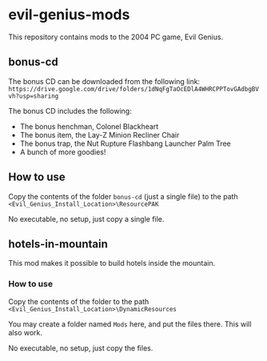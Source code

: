 # evil-genius-mods
This repository contains mods to the 2004 PC game, Evil Genius.

## bonus-cd
The bonus CD can be downloaded from the following link:
`https://drive.google.com/drive/folders/1dNqFgTaOcEDlA4WHRCPPTovGAdbgBVvh?usp=sharing`

The bonus CD includes the following:

- The bonus henchman, Colonel Blackheart
- The bonus item, the Lay-Z Minion Recliner Chair
- The bonus trap, the Nut Rupture Flashbang Launcher Palm Tree
- A bunch of more goodies!

## How to use

Copy the contents of the folder  `bonus-cd` (just a single file) to the path `<Evil_Genius_Install_Location>\ResourcePAK`

No executable, no setup, just copy a single file.

## hotels-in-mountain
This mod makes it possible to build hotels inside the mountain.

### How to use
Copy the contents of the folder to the path `<Evil_Genius_Install_Location>\DynamicResources`

You may create a folder named `Mods` here, and put the files there. This will also work.

No executable, no setup, just copy the files.
